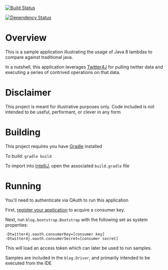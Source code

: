 [![Build Status](https://travis-ci.org/akilman/java8-stuff.svg)](https://travis-ci.org/akilman/java8-stuff)

[![Dependency Status](https://www.versioneye.com/user/projects/541831d954ffbdf8d000008f/badge.svg?style=flat)](https://www.versioneye.com/user/projects/541831d954ffbdf8d000008f)

Overview
========
This is a sample application illustrating the usage of Java 8 lambdas to compare against traditional java.

In a nutshell, this application leverages [Twitter4J](http://twitter4j.org/en/) for pulling twitter data and executing
a series of contrived operations on that data.

Disclaimer
==========
This project is meant for illustrative purposes only. Code included is not intended to be useful, performant, or
clever in any form

Building
========
This project requires you have [Gradle](http://www.gradle.org/) installed

To build: `gradle build`

To import into [IntelliJ](http://www.jetbrains.com/idea/), open the associated `build.gradle` file

Running
=======
You'll need to authenticate via OAuth to run this application

First, [register your application](http://twitter.com/oauth_clients/new) to acquire a consumer key.

Next, run `blog.bootstrap.Bootstrap` with the following set as system properties:
```
-Dtwitter4j.oauth.consumerKey=[consumer key]
-Dtwitter4j.oauth.consumerSecret=[consumer secret]
```

This will load an access token which can later be used to run samples.

Samples are included in the `blog.Driver`, and primarily intended to be executed from the IDE



